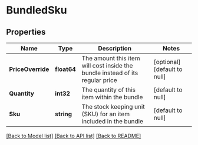 # BundledSku

## Properties
Name | Type | Description | Notes
------------ | ------------- | ------------- | -------------
**PriceOverride** | **float64** | The amount this item will cost inside the bundle instead of its regular price | [optional] [default to null]
**Quantity** | **int32** | The quantity of this item within the bundle | [default to null]
**Sku** | **string** | The stock keeping unit (SKU) for an item included in the bundle | [default to null]

[[Back to Model list]](../README.md#documentation-for-models) [[Back to API list]](../README.md#documentation-for-api-endpoints) [[Back to README]](../README.md)


